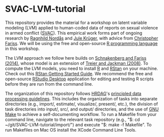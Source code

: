 # SVAC-LVM-tutorial

This repository provides the material for a workshop on latent variable modeling (LVM) applied to human-coded data of reports on sexual violence in armed conflict ([SVAC](http://www.sexualviolencedata.org/)). This empirical work forms part of  ongoing research by [Ragnhild Nordås](https://ragnhildnordas.wordpress.com/) and [Jule Krüger](http://julekrueger.net/), with advice from [Christopher Fariss](http://cfariss.com/). We will be using the free and open-source [R programming language](https://www.r-project.org/) in this workshop.

The LVM approach we follow here builds on [Schnakenberg and Fariss (2014)](https://www.cambridge.org/core/journals/political-science-research-and-methods/article/dynamic-patterns-of-human-rights-practices/40FCA9B94AD6A616FB15EA04B8EB1997), whose model is an extension of [Treier and Jackman (2008)](https://onlinelibrary.wiley.com/doi/full/10.1111/j.1540-5907.2007.00308.x). To compute the LVM models, you need to install [R](https://cran.r-project.org/mirrors.html) and [RStan](http://mc-stan.org/users/interfaces/rstan.html) on your machine. Check out this [RStan Getting Started Guide](https://github.com/stan-dev/rstan/wiki/RStan-Getting-Started). We recommend the free and open-source [RStudio Desktop](https://www.rstudio.com/products/RStudio/) application for editing and testing R scripts before they are run from the command line.

The organization of this repository follows [HRDAG](https://hrdag.org)'s [principled data processing guidelines](https://hrdag.org/2016/06/14/the-task-is-a-quantum-of-workflow/). This includes the organization of tasks into separate directories (e.g., import/, estimate/, visualize/, present/, etc.), the division of task directories into input/, src/, and output/ directories, and the use of [GNU Make](https://www.gnu.org/software/make/) to achieve a self-documenting workflow. To run a Makefile from your command line, navigate to the relevant task repository (e.g., "$: cd ~/git/SVAC-LVM-tutorial/import/") and execute "$: make -f Makefile". To run Makefiles on Mac OS  install the XCode Command Line Tools.


